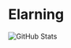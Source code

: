 # Elarning

![GitHub Stats](https://github-readme-stats.vercel.app/api?username=FirBro&show_icons=true)
